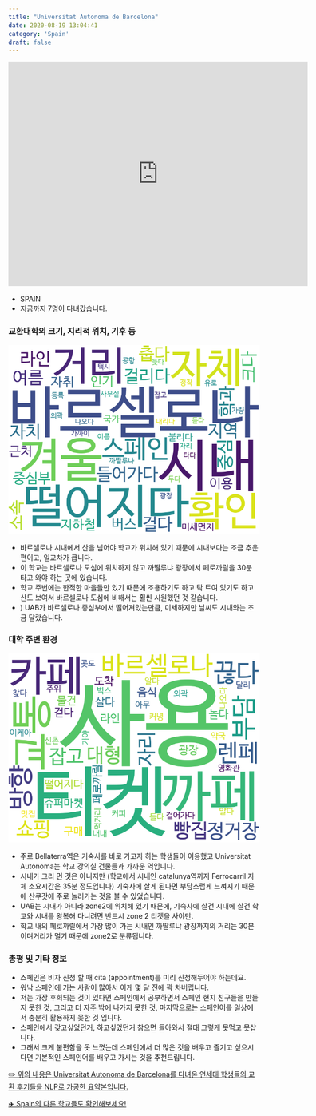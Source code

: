 ```yaml
---
title: "Universitat Autonoma de Barcelona"
date: 2020-08-19 13:04:41
category: 'Spain'
draft: false
---
```


<iframe
width="600"
height="450"
frameborder="0" style="border:0"
src="https://www.google.com/maps/embed/v1/place?key=AIzaSyC9e1AME-pVmWC4hBpFdu5S4dKzyepa3HQ&q=Universitat+Autonoma+de+Barcelona&center=41.5020282,2.1046866&zoom=14" allowfullscreen>
</iframe>

* SPAIN
* 지금까지 7명이 다녀갔습니다. 

### 교환대학의 크기, 지리적 위치, 기후 등

![gen_info-WordCloud](../univ_wordclouds_okt/gen_info/ES000017_gen_info_okt.png)

* 바르셀로나 시내에서 산을 넘어야 학교가 위치해 있기 때문에 시내보다는 조금 추운 편이고, 일교차가 큽니다.
* 이 학교는 바르셀로나 도심에 위치하지 않고 까딸루냐 광장에서 페로까릴을 30분 타고 와야 하는 곳에 있습니다.
* 학교 주변에는 한적한 마을들만 있기 때문에 조용하기도 하고 탁 트여 있기도 하고 산도 보여서 바르셀로나 도심에 비해서는 훨씬 시원했던 것 같습니다.
* ) UAB가 바르셀로나 중심부에서 떨어져있는만큼, 미세하지만 날씨도 시내와는 조금 달랐습니다.


### 대학 주변 환경

![env_info-WordCloud](../univ_wordclouds_okt/env_info/ES000017_env_info_okt.png)

* 주로 Bellaterra역은 기숙사를 바로 가고자 하는 학생들이 이용했고 Universitat Autonoma는 학교 강의실 건물들과 가까운 역입니다.
* 시내가 그리 먼 것은 아니지만 (학교에서 시내인 catalunya역까지 Ferrocarril 자체 소요시간은 35분 정도입니다) 기숙사에 살게 된다면 부담스럽게 느껴지기 때문에 산쿠갓에 주로 놀러가는 것을 볼 수 있었습니다.
* UAB는 시내가 아니라 zone2에 위치해 있기 때문에, 기숙사에 살건 시내에 살건 학교와 시내를 왕복해 다니려면 반드시 zone 2 티켓을 사야만.
* 학교 내의 페로까릴에서 가장 많이 가는 시내인 까딸루냐 광장까지의 거리는 30분이며거리가 멀기 때문에 zone2로 분류됩니다.


### 총평 및 기타 정보 
* 스페인은 비자 신청 할 때 cita (appointment)를 미리 신청해두어야 하는데요.
* 워낙 스페인에 가는 사람이 많아서 이게 몇 달 전에 꽉 차버립니다.
* 저는 가장 후회되는 것이 있다면 스페인에서 공부하면서 스페인 현지 친구들을 만들지 못한 것, 그리고 더 자주 밖에 나가지 못한 것, 마지막으로는 스페인어를 일상에서 충분히 활용하지 못한 것 입니다.
* 스페인에서 갖고싶었던거, 하고싶었던거 참으면 돌아와서 절대 그렇게 못먹고 못삽니다.
* 그래서 크게 불편함을 못 느꼈는데 스페인에서 더 많은 것을 배우고 즐기고 싶으시다면 기본적인 스페인어를 배우고 가시는 것을 추천드립니다.


[✏️ 위의 내용은 Universitat Autonoma de Barcelona를 다녀온 연세대 학생들의 교환 후기들을 NLP로 가공한 요약본입니다.](http://oia.yonsei.ac.kr/partner/expReport.asp?ucode=ES000017&bgbn=A)

[✈️ Spain의 다른 학교들도 확인해보세요!](https://yonsei-exchange.netlify.app/?category=Spain)
